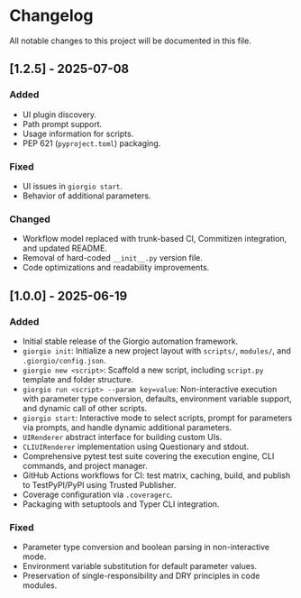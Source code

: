 # Changelog

All notable changes to this project will be documented in this file.

## [1.2.5] - 2025-07-08

### Added
- UI plugin discovery.
- Path prompt support.
- Usage information for scripts.
- PEP 621 (`pyproject.toml`) packaging.

### Fixed
- UI issues in `giorgio start`.
- Behavior of additional parameters.

### Changed
- Workflow model replaced with trunk-based CI, Commitizen integration, and updated README.
- Removal of hard-coded `__init__.py` version file.
- Code optimizations and readability improvements.

## [1.0.0] - 2025-06-19

### Added
- Initial stable release of the Giorgio automation framework.
- `giorgio init`: Initialize a new project layout with `scripts/`, `modules/`, and `.giorgio/config.json`.
- `giorgio new <script>`: Scaffold a new script, including `script.py` template and folder structure.
- `giorgio run <script> --param key=value`: Non-interactive execution with parameter type conversion, defaults, environment variable support, and dynamic call of other scripts.
- `giorgio start`: Interactive mode to select scripts, prompt for parameters via prompts, and handle dynamic additional parameters.
- `UIRenderer` abstract interface for building custom UIs.
- `CLIUIRenderer` implementation using Questionary and stdout.
- Comprehensive pytest test suite covering the execution engine, CLI commands, and project manager.
- GitHub Actions workflows for CI: test matrix, caching, build, and publish to TestPyPI/PyPI using Trusted Publisher.
- Coverage configuration via `.coveragerc`.
- Packaging with setuptools and Typer CLI integration.

### Fixed
- Parameter type conversion and boolean parsing in non-interactive mode.
- Environment variable substitution for default parameter values.
- Preservation of single-responsibility and DRY principles in code modules.